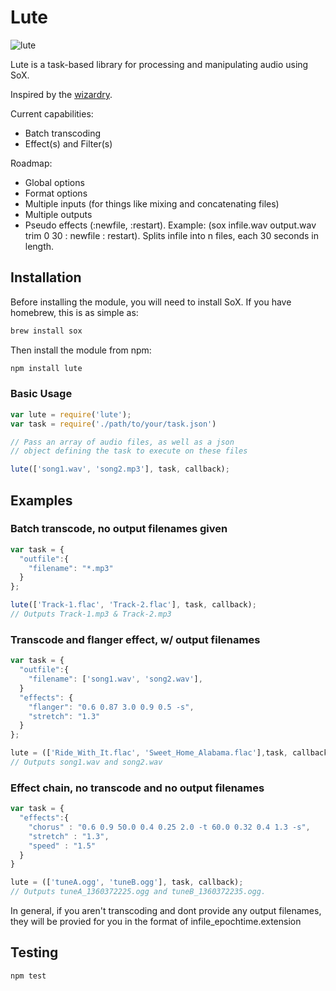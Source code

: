 # Lute 

![lute](https://raw.github.com/lyaunzbe/lute/master/lute.jpeg)

Lute is a task-based library for processing and manipulating audio using SoX.

Inspired by the [wizardry](http://github.com/diy/wizardry).

Current capabilities:
* Batch transcoding
* Effect(s) and Filter(s)

Roadmap:
* Global options
* Format options
* Multiple inputs (for things like mixing and concatenating files)
* Multiple outputs
* Pseudo effects (:newfile, :restart). Example: (sox infile.wav output.wav trim 0 30 : newfile : restart). Splits infile into n files, each 30 seconds in length. 

## Installation

Before installing the module, you will need to install SoX. If you have homebrew, this is as simple as:

```bash
brew install sox
```

Then install the module from npm:

```bash
npm install lute
```

### Basic Usage

```javascript
var lute = require('lute');
var task = require('./path/to/your/task.json')

// Pass an array of audio files, as well as a json 
// object defining the task to execute on these files

lute(['song1.wav', 'song2.mp3'], task, callback);
```
## Examples

### Batch transcode, no output filenames given
```javascript
var task = {
  "outfile":{
    "filename": "*.mp3"
  }
};

lute(['Track-1.flac', 'Track-2.flac'], task, callback);
// Outputs Track-1.mp3 & Track-2.mp3
```
### Transcode and flanger effect, w/ output filenames 
```javascript
var task = {
  "outfile":{
    "filename": ['song1.wav', 'song2.wav'],
  }
  "effects": {
    "flanger": "0.6 0.87 3.0 0.9 0.5 -s",
    "stretch": "1.3"
  }
};

lute = (['Ride_With_It.flac', 'Sweet_Home_Alabama.flac'],task, callback);
// Outputs song1.wav and song2.wav
```

### Effect chain, no transcode and no output filenames
```javascript
var task = {
  "effects":{
    "chorus" : "0.6 0.9 50.0 0.4 0.25 2.0 -t 60.0 0.32 0.4 1.3 -s",
    "stretch" : "1.3",
    "speed" : "1.5"
  }
}

lute = (['tuneA.ogg', 'tuneB.ogg'], task, callback);
// Outputs tuneA_1360372225.ogg and tuneB_1360372235.ogg.
```

In general, if you aren't transcoding and dont provide any output
filenames, they will be provied for you in the format of
infile_epochtime.extension

## Testing
```bash
npm test
```
